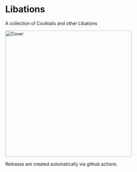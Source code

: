 # Libations

A collection of Cocktails and other Libations

<img src="Cover.png" alt="Cover" width="400"/>

Releases are created automatically via github actions.

<!-- Now obsolete with the switch to github actions.
## Make
`make`

### Setup make on OSX
```
brew install python@2
sudo pip2 install rst2pdf
```
### Setup make on Debian
```
sudo apt-get install -y python python-dev python-setuptools
sudo apt-get install -y libwebp6 libtiff5 libjbig0 liblcms2-2 libwebpmux3 libopenjp2-7 libzstd1 libwebpdemux2 libjpeg-dev zlib1g-dev libfreetype6-dev liblcms1-dev libopenjp2-7 libtiff5
sudo pip2 install rst2pdf
```
-->

